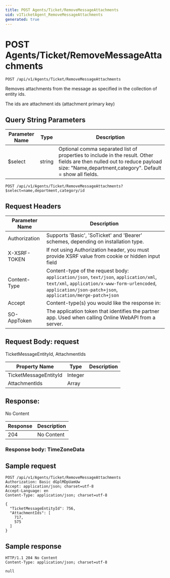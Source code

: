 ```yaml
---
title: POST Agents/Ticket/RemoveMessageAttachments
uid: v1TicketAgent_RemoveMessageAttachments
generated: true
---
```


# POST Agents/Ticket/RemoveMessageAttachments

```http
POST /api/v1/Agents/Ticket/RemoveMessageAttachments
```

Removes attachments from the message as specified in the collection of entity ids.


The ids are attachment ids (attachment primary key)






## Query String Parameters

| Parameter Name | Type |  Description |
|----------------|------|--------------|
| $select | string |  Optional comma separated list of properties to include in the result. Other fields are then nulled out to reduce payload size: "Name,department,category". Default = show all fields. |

```http
POST /api/v1/Agents/Ticket/RemoveMessageAttachments?$select=name,department,category/id
```


## Request Headers

| Parameter Name | Description |
|----------------|-------------|
| Authorization  | Supports 'Basic', 'SoTicket' and 'Bearer' schemes, depending on installation type. |
| X-XSRF-TOKEN   | If not using Authorization header, you must provide XSRF value from cookie or hidden input field |
| Content-Type | Content-type of the request body: `application/json`, `text/json`, `application/xml`, `text/xml`, `application/x-www-form-urlencoded`, `application/json-patch+json`, `application/merge-patch+json` |
| Accept         | Content-type(s) you would like the response in:  |
| SO-AppToken | The application token that identifies the partner app. Used when calling Online WebAPI from a server. |

## Request Body: request 

TicketMessageEntityId, AttachmentIds 

| Property Name | Type |  Description |
|----------------|------|--------------|
| TicketMessageEntityId | Integer |  |
| AttachmentIds | Array |  |

## Response:

No Content

| Response | Description |
|----------------|-------------|
| 204 | No Content |

### Response body: TimeZoneData


## Sample request

```http!
POST /api/v1/Agents/Ticket/RemoveMessageAttachments
Authorization: Basic dGplMDpUamUw
Accept: application/json; charset=utf-8
Accept-Language: en
Content-Type: application/json; charset=utf-8

{
  "TicketMessageEntityId": 756,
  "AttachmentIds": [
    717,
    575
  ]
}
```

## Sample response

```http_
HTTP/1.1 204 No Content
Content-Type: application/json; charset=utf-8

null
```